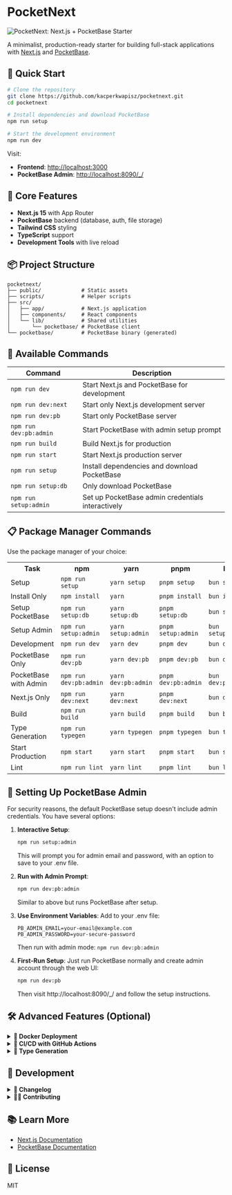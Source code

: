 # PocketNext

![PocketNext: Next.js + PocketBase Starter](https://img.shields.io/badge/PocketNext-Starter-blue)

A minimalist, production-ready starter for building full-stack applications with [Next.js](https://nextjs.org) and [PocketBase](https://pocketbase.io).

## 🚀 Quick Start

```bash
# Clone the repository
git clone https://github.com/kacperkwapisz/pocketnext.git
cd pocketnext

# Install dependencies and download PocketBase
npm run setup

# Start the development environment
npm run dev
```

Visit:
- **Frontend**: [http://localhost:3000](http://localhost:3000)
- **PocketBase Admin**: [http://localhost:8090/_/](http://localhost:8090/_/)

## 🧰 Core Features

- **Next.js 15** with App Router
- **PocketBase** backend (database, auth, file storage)
- **Tailwind CSS** styling
- **TypeScript** support
- **Development Tools** with live reload

## 📦 Project Structure

```
pocketnext/
├── public/             # Static assets
├── scripts/            # Helper scripts
├── src/
│   ├── app/            # Next.js application
│   ├── components/     # React components
│   └── lib/            # Shared utilities
│       └── pocketbase/ # PocketBase client
└── pocketbase/         # PocketBase binary (generated)
```

## 🔧 Available Commands

| Command | Description |
|---------|-------------|
| `npm run dev` | Start Next.js and PocketBase for development |
| `npm run dev:next` | Start only Next.js development server |
| `npm run dev:pb` | Start only PocketBase server |
| `npm run dev:pb:admin` | Start PocketBase with admin setup prompt |
| `npm run build` | Build Next.js for production |
| `npm run start` | Start Next.js production server |
| `npm run setup` | Install dependencies and download PocketBase |
| `npm run setup:db` | Only download PocketBase |
| `npm run setup:admin` | Set up PocketBase admin credentials interactively |

## 📋 Package Manager Commands

Use the package manager of your choice:

<table>
<tr>
  <th>Task</th>
  <th>npm</th>
  <th>yarn</th>
  <th>pnpm</th>
  <th>bun</th>
</tr>
<tr>
  <td>Setup</td>
  <td><code>npm run setup</code></td>
  <td><code>yarn setup</code></td>
  <td><code>pnpm setup</code></td>
  <td><code>bun setup</code></td>
</tr>
<tr>
  <td>Install Only</td>
  <td><code>npm install</code></td>
  <td><code>yarn</code></td>
  <td><code>pnpm install</code></td>
  <td><code>bun install</code></td>
</tr>
<tr>
  <td>Setup PocketBase</td>
  <td><code>npm run setup:db</code></td>
  <td><code>yarn setup:db</code></td>
  <td><code>pnpm setup:db</code></td>
  <td><code>bun setup:db</code></td>
</tr>
<tr>
  <td>Setup Admin</td>
  <td><code>npm run setup:admin</code></td>
  <td><code>yarn setup:admin</code></td>
  <td><code>pnpm setup:admin</code></td>
  <td><code>bun setup:admin</code></td>
</tr>
<tr>
  <td>Development</td>
  <td><code>npm run dev</code></td>
  <td><code>yarn dev</code></td>
  <td><code>pnpm dev</code></td>
  <td><code>bun dev</code></td>
</tr>
<tr>
  <td>PocketBase Only</td>
  <td><code>npm run dev:pb</code></td>
  <td><code>yarn dev:pb</code></td>
  <td><code>pnpm dev:pb</code></td>
  <td><code>bun dev:pb</code></td>
</tr>
<tr>
  <td>PocketBase with Admin</td>
  <td><code>npm run dev:pb:admin</code></td>
  <td><code>yarn dev:pb:admin</code></td>
  <td><code>pnpm dev:pb:admin</code></td>
  <td><code>bun dev:pb:admin</code></td>
</tr>
<tr>
  <td>Next.js Only</td>
  <td><code>npm run dev:next</code></td>
  <td><code>yarn dev:next</code></td>
  <td><code>pnpm dev:next</code></td>
  <td><code>bun dev:next</code></td>
</tr>
<tr>
  <td>Build</td>
  <td><code>npm run build</code></td>
  <td><code>yarn build</code></td>
  <td><code>pnpm build</code></td>
  <td><code>bun build</code></td>
</tr>
<tr>
  <td>Type Generation</td>
  <td><code>npm run typegen</code></td>
  <td><code>yarn typegen</code></td>
  <td><code>pnpm typegen</code></td>
  <td><code>bun typegen</code></td>
</tr>
<tr>
  <td>Start Production</td>
  <td><code>npm start</code></td>
  <td><code>yarn start</code></td>
  <td><code>pnpm start</code></td>
  <td><code>bun start</code></td>
</tr>
<tr>
  <td>Lint</td>
  <td><code>npm run lint</code></td>
  <td><code>yarn lint</code></td>
  <td><code>pnpm lint</code></td>
  <td><code>bun lint</code></td>
</tr>
</table>

## 🔐 Setting Up PocketBase Admin

For security reasons, the default PocketBase setup doesn't include admin credentials. You have several options:

1. **Interactive Setup**:
   ```bash
   npm run setup:admin
   ```
   This will prompt you for admin email and password, with an option to save to your .env file.

2. **Run with Admin Prompt**:
   ```bash
   npm run dev:pb:admin
   ```
   Similar to above but runs PocketBase after setup.

3. **Use Environment Variables**:
   Add to your .env file:
   ```
   PB_ADMIN_EMAIL=your-email@example.com
   PB_ADMIN_PASSWORD=your-secure-password
   ```
   Then run with admin mode: `npm run dev:pb:admin`

4. **First-Run Setup**:
   Just run PocketBase normally and create admin account through the web UI:
   ```bash
   npm run dev:pb
   ```
   Then visit http://localhost:8090/_/ and follow the setup instructions.

## 🛠 Advanced Features (Optional)

<details>
<summary><b>🐳 Docker Deployment</b></summary>

This project includes a production-ready Docker setup for deployment.

```bash
# Copy the example environment file
cp .env.example .env

# Build and start containers
docker-compose up -d
```

The Docker setup provides:
- Separate containers for Next.js and PocketBase
- Health checks for reliability
- Volume mounting for persistent data
- Environment variable configuration
</details>

<details>
<summary><b>🚢 CI/CD with GitHub Actions</b></summary>

Pre-configured GitHub workflows for continuous integration and deployment:

- **CI Workflow**: Builds and tests your application
- **Deployment to Coolify**: Automatically deploys to [Coolify](https://coolify.io/) hosting

To enable Coolify deployment:
1. Add `COOLIFY_WEBHOOK` and `COOLIFY_TOKEN` secrets to your GitHub repository
2. Use the `docker-compose.coolify.yml` in your Coolify configuration
</details>

<details>
<summary><b>🧪 Type Generation</b></summary>

Generate TypeScript types from your PocketBase schema:

```bash
npm run typegen
```

This creates types in `src/lib/pocketbase/types.ts` for type-safe database operations.
</details>

## 📝 Development

<details>
<summary><b>📜 Changelog</b></summary>

See the [CHANGELOG.md](CHANGELOG.md) for a detailed list of changes in each version.
</details>

<details>
<summary><b>🧑‍💻 Contributing</b></summary>

Contributions are welcome! Please feel free to submit a Pull Request.
</details>

## 📚 Learn More

- [Next.js Documentation](https://nextjs.org/docs)
- [PocketBase Documentation](https://pocketbase.io/docs/)

## 📄 License

MIT
